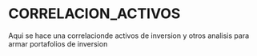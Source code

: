 # CORRELACION_ACTIVOS
Aqui se hace una correlacionde activos de inversion y otros analisis para armar portafolios de inversion
